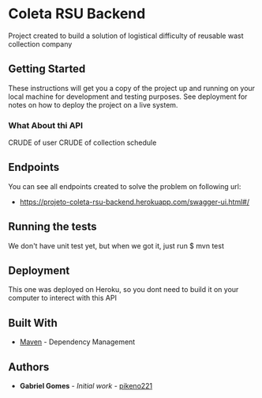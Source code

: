 # Coleta RSU Backend

Project created to build a solution of logistical difficulty of reusable wast collection company

## Getting Started

These instructions will get you a copy of the project up and running on your local machine for development and testing purposes. See deployment for notes on how to deploy the project on a live system.

### What About thi API
CRUDE of user
CRUDE of collection schedule

## Endpoints

You can see all endpoints created to solve the problem on following url:
- https://projeto-coleta-rsu-backend.herokuapp.com/swagger-ui.html#/
## Running the tests

We don't have unit test yet, but when we got it, just run 
$ mvn test


## Deployment

This one was deployed on Heroku, so you dont need to build it on your computer to interect with this API

## Built With
* [Maven](https://maven.apache.org/) - Dependency Management



## Authors

* **Gabriel Gomes** - *Initial work* - [pikeno221](https://github.com/pikeno221)




